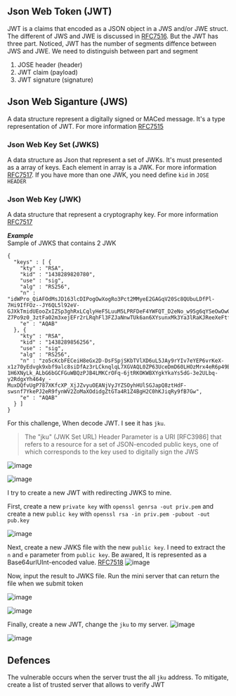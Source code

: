 ## Json Web Token (JWT)  

JWT is a claims that encoded as a JSON object in a JWS and/or JWE struct. The different of JWS and JWE is discussed in [RFC7516](https://datatracker.ietf.org/doc/html/rfc7516#page-24).
But the JWT has three part. Noticed, JWT has the number of segments diffence between JWS and JWE. We need to distinguish between part and segment

1. JOSE header (header)  
2. JWT claim (payload)  
3. JWT signature (signature)  

## Json Web Siganture (JWS)  
A data structure represent a digitally signed or MACed message. It's a type representation of JWT. For more information [RFC7515](https://datatracker.ietf.org/doc/html/rfc7515)  

### Json Web Key Set (JWKS)  
A data structure as Json that represent a set of JWKs. It's must presented as a array of keys. Each element in array is a JWK. For more information [RFC7517](https://datatracker.ietf.org/doc/html/rfc7517).
If you have more than one JWK, you need define `kid` in `JOSE HEADER` 

### Json Web Key (JWK)  
A data structure that represent a cryptography key. For more information [RFC7517](https://datatracker.ietf.org/doc/html/rfc7517)  

***Example***   
Sample of JWKS that contains 2 JWK
```
{
  "keys" : [ {
    "kty" : "RSA",
    "kid" : "1438289820780",
    "use" : "sig",
    "alg" : "RS256",
    "n" : "idWPro_QiAFOdMsJD163lcDIPogOwXogRo3Pct2MMyeE2GAGqV20Sc8QUbuLDfPl-7Hi9IfFOz--JY6QL5l92eV-GJXkTmidUEooZxIZSp3ghRxLCqlyHeF5LuuM5LPRFDeF4YWFQT_D2eNo_w95g6qYSeOwOwGIfaHa2RMPcQAiM6LX4ot-Z7Po9z0_3ztFa02m3xejEFr2rLRqhFl3FZJaNnwTUk6an6XYsunxMk3Ya3lRaKJReeXeFtfTpShgtPiAl7lIfLJH9h26h2OAlww531DpxHSm1gKXn6bjB0NTC55vJKft4wXoc_0xKZhnWmjQE8d9xE8e1Z3Ll1LYbw",
    "e" : "AQAB"
  }, {
    "kty" : "RSA",
    "kid" : "1438289856256",
    "use" : "sig",
    "alg" : "RS256",
    "n" : "zo5cKcbFECeiH8eGx2D-DsFSpjSKbTVlXD6uL5JAy9rYIv7eYEP6vrKeX-x1z70yEdvgk9xbf9alc8siDfAz3rLCknqlqL7XGVAQL0ZP63UceDmD60LHOzMrx4eR6p49B3rxFfjvX2SWSV3-1H6XNyLk_ALbG6bGCFGuWBQzPJB4LMKCrOFq-6jtRKOKWBXYgkYkaYs5dG-3e2ULbq-y2RdgxYh464y_-MuxDQfvUgP787XKfcXP_XjJZvyuOEANjVyJYZSOyhHUlSGJapQ8ztHdF-swsnf7YkePJ2eR9fynWV2ZoMaXOdidgZtGTa4R1Z4BgH2C0hKJiqRy9fB7Gw",
    "e" : "AQAB"
  } ]
}
```  
For this challenge, When decode JWT. I see it has `jku`.  
>The "jku" (JWK Set URL) Header Parameter is a URI [RFC3986] that
   refers to a resource for a set of JSON-encoded public keys, one of
   which corresponds to the key used to digitally sign the JWS  
   
![image](https://user-images.githubusercontent.com/22276823/125032095-fcfdf380-e07c-11eb-8695-d800d6ffd895.png)  

![image](https://user-images.githubusercontent.com/22276823/125032209-26b71a80-e07d-11eb-99fe-5b4baa065134.png)  

I try to create a new JWT with redirecting JWKS to mine.  

First, create a new `private key` with `openssl genrsa -out priv.pem` and create a new `public key` with `openssl rsa -in priv.pem -pubout -out pub.key`  

![image](https://user-images.githubusercontent.com/22276823/125032953-38e58880-e07e-11eb-9a9b-1f3272d96369.png)  

Next, create a new JWKS file with the new `public key`. I need to extract the `n` and `e` parameter from `public key`. Be awared, It is represented as a Base64urlUInt-encoded value. [RFC7518](https://datatracker.ietf.org/doc/html/rfc7518#page-30)
![image](https://user-images.githubusercontent.com/22276823/125033809-52d39b00-e07f-11eb-806b-e3a833a4b5b4.png)  

Now, input the result to JWKS file. Run the mini server that can return the file when we submit token  

![image](https://user-images.githubusercontent.com/22276823/125034019-9d551780-e07f-11eb-95c6-af8b62fef4cc.png)  

![image](https://user-images.githubusercontent.com/22276823/125034673-62071880-e080-11eb-88b3-67c92ae79b5f.png)  

Finally, create a new JWT, change the `jku` to my server. 
![image](https://user-images.githubusercontent.com/22276823/125035057-db067000-e080-11eb-933a-0102967de299.png)  

![image](https://user-images.githubusercontent.com/22276823/125035098-e78ac880-e080-11eb-8228-d75d4929bcd7.png)  


## Defences  
The vulnerable occurs when the server trust the all `jku` address. To mitigate, create a list of trusted server that allows to verify JWT





